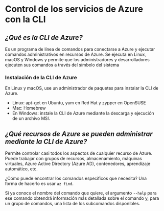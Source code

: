 # Control de los servicios de Azure con la CLI

## _¿Qué es la CLI de Azure?_
Es un programa de línea de comandos para conectarse a Azure y ejecutar comandos administrativos en recursos de Azure. Se ejecuta en Linux, macOS y Windows y permite que los administradores y desarrolladores ejecuten sus comandos a través del símbolo del sistema

### Instalación de la CLI de Azure
En Linux y macOS, use un administrador de paquetes para instalar la CLI de Azure.
- Linux: apt-get en Ubuntu, yum en Red Hat y zypper en OpenSUSE
- Mac: Homebrew
- En Windows: instale la CLI de Azure mediante la descarga y ejecución de un archivo MSI.

## _¿Qué recursos de Azure se pueden administrar mediante la CLI de Azure?_
Permite controlar casi todos los aspectos de cualquier recurso de Azure. Puede trabajar con grupos de recursos, almacenamiento, máquinas virtuales, Azure Active Directory (Azure AD), contenedores, aprendizaje automático, etc.

¿Cómo puede encontrar los comandos específicos que necesita? Una forma de hacerlo es usar `az find`.

Si ya conoce el nombre del comando que quiere, el argumento `--help` para ese comando obtendrá información más detallada sobre el comando y, para un grupo de comandos, una lista de los subcomandos disponibles.